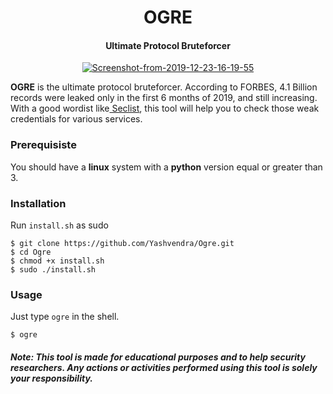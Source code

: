 <h1 align="center">OGRE</h4>
<h4 align="center">Ultimate Protocol Bruteforcer</h4>
<p align="center"><a href="https://ibb.co/NSjsHWh"><img src="https://i.ibb.co/xHjDRzv/Screenshot-from-2019-12-23-16-19-55.png" alt="Screenshot-from-2019-12-23-16-19-55" border="0"></a></p>

<b>OGRE</b> is the ultimate protocol bruteforcer. According to FORBES, 4.1 Billion records were leaked only in the first 6 months of 2019, and still increasing. With a good wordist like<a href="https://github.com/danielmiessler/SecLists"> Seclist</a>, this tool will help you to check those weak credentials for various services. 

### Prerequisiste
You should have a <b>linux</b> system with a <b>python</b> version equal or greater than 3. 

### Installation
Run `install.sh` as sudo
```
$ git clone https://github.com/Yashvendra/Ogre.git
$ cd Ogre
$ chmod +x install.sh
$ sudo ./install.sh
```
### Usage
Just type `ogre` in the shell.
```
$ ogre
```

##### Note: This tool is made for educational purposes and to help security researchers. Any actions or activities performed using this tool is solely your responsibility.
